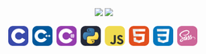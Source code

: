 <!--# [![Typing SVG](https://readme-typing-svg.demolab.com?font=JetBrains+Mono&weight=500&size=26&duration=2000&pause=5000&color=72F2EB&vCenter=true&random=false&width=480&lines=%F0%9F%91%8B+Hi%2C+I'm+Force+aka+Moonglow+!)](https://git.io/typing-svg)
-->
<!-- <div width="100%" align="center">
    <img src="aboba.jpg" width = "400px"/>
</div>
--!>

<!--# 💻 Tech Stack:-->

<!--# 📊 GitHub Stats:-->


<div align="center" >
<!--      <img src="https://github-readme-stats-pf5j.vercel.app/api?username=kirrishima&hide=issues&hide_border=true&theme=tokyonight&show_icons=true&bg_color=00000000" height="180px"/> -->
<picture>
  <source media="(prefers-color-scheme: dark)" srcset="https://github-readme-stats-pf5j.vercel.app/api?username=kirrishima&hide=issues&hide_border=true&theme=tokyonight&show_icons=true&bg_color=00000000">
  <source media="(prefers-color-scheme: light), (prefers-color-scheme: no-preference)" srcset="https://github-readme-stats-pf5j.vercel.app/api?username=kirrishima&hide=issues&hide_border=true&theme=tokyonight&show_icons=true&bg_color=0000000">
  <img src="https://github-readme-stats-pf5j.vercel.app/api?username=kirrishima&hide=issues&hide_border=true&theme=tokyonight&show_icons=true&bg_color=0000000">
</picture>

<picture>
  <source
    srcset="https://github-readme-stats-pf5j.vercel.app/api/top-langs/?username=kirrishima&theme=tokyonight&hide_border=true&include_all_commits=true&count_private=true&layout=compact&exclude_repo=1-sem-labs&bg_color=00000000"
    media="(prefers-color-scheme: dark)">
  <source
    srcset="https://github-readme-stats-pf5j.vercel.app/api/top-langs/?username=kirrishima&theme=tokyonight&hide_border=true&include_all_commits=true&count_private=true&layout=compact&exclude_repo=1-sem-labs"
    media="(prefers-color-scheme: light), (prefers-color-scheme: no-preference)">
  <img src="https://github-readme-stats-pf5j.vercel.app/api/top-langs/?username=kirrishima&theme=tokyonight&hide_border=true&include_all_commits=true&count_private=true&layout=compact&exclude_repo=1-sem-labs">
</picture>
<!--      <img src="https://github-readme-stats-pf5j.vercel.app/api/top-langs/?username=kirrishima&theme=tokyonight&hide_border=true&include_all_commits=true&count_private=true&layout=compact&exclude_repo=1-sem-labs&bg_color=00000000" height="180px"/> -->
</div>

<br>

<div align="center">
  <img src="https://github.com/tandpfun/skill-icons/blob/main/icons/C.svg" width="40" height="40" alt="C" title="C"/>&nbsp;
  <img src="https://github.com/tandpfun/skill-icons/blob/main/icons/CPP.svg" width="40" height="40" alt="C++" title="C++"/>&nbsp;
  <img src="https://github.com/tandpfun/skill-icons/blob/main/icons/CS.svg" width="40" height="40" alt="C#" title="C#"/>&nbsp;
  <img src="https://github.com/tandpfun/skill-icons/blob/main/icons/Python-Dark.svg" width="40" height="40" alt="Python" title="Python"/>&nbsp;
  <img src="https://github.com/tandpfun/skill-icons/blob/main/icons/JavaScript.svg" width="40" height="40" alt="JavaScript" title="JavaScript"/>&nbsp;
  <img src="https://github.com/tandpfun/skill-icons/blob/main/icons/HTML.svg" width="40" height="40" alt="HTML5" title="HTML5"/>&nbsp;
  <img src="https://github.com/tandpfun/skill-icons/blob/main/icons/CSS.svg" width="40" height="40" alt="CSS3" title="CSS3"/>&nbsp;
  <img src="https://github.com/tandpfun/skill-icons/blob/main/icons/Sass.svg" width="40" height="40" alt="Sass" title="Sass"/>&nbsp;
</div>
